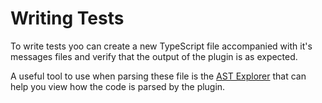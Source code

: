 # Writing Tests

To write tests yoo can create a new TypeScript file accompanied with it's messages files and verify that the output of the plugin is as expected.

A useful tool to use when parsing these file is the [AST Explorer](https://astexplorer.net/) that can help you view how the code is parsed by the plugin.
